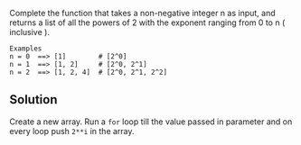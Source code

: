 Complete the function that takes a non-negative integer n as input, and returns a list of all the powers of 2 with the exponent ranging from 0 to n ( inclusive ).

```
Examples
n = 0  ==> [1]        # [2^0]
n = 1  ==> [1, 2]     # [2^0, 2^1]
n = 2  ==> [1, 2, 4]  # [2^0, 2^1, 2^2]
```

## Solution
Create a new array. Run a `for` loop till the value passed in parameter and on every loop push `2**i` in the array.
